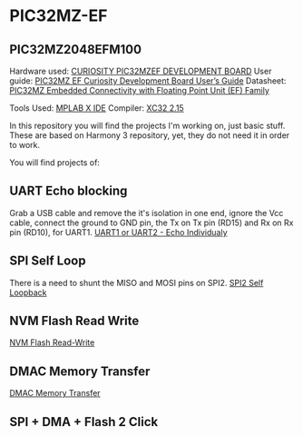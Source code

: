 # PIC32MZ-EF
## PIC32MZ2048EFM100
Hardware used: [CURIOSITY PIC32MZEF DEVELOPMENT BOARD](https://www.microchip.com/en-us/development-tool/DM320104)
User guide: [PIC32MZ EF Curiosity Development Board User’s Guide](https://ww1.microchip.com/downloads/en/DeviceDoc/70005282B.pdf)
Datasheet: [PIC32MZ Embedded Connectivity with Floating Point Unit (EF) Family](https://ww1.microchip.com/downloads/aemDocuments/documents/MCU32/ProductDocuments/DataSheets/PIC32MZ-Embedded-Connectivity-with-Floating-Point-Unit-Family-Data-Sheet-DS60001320H.pdf)

Tools Used: [MPLAB X IDE](https://www.microchip.com/en-us/tools-resources/develop/mplab-x-ide)
Compiler: [XC32 2.15](https://www.microchip.com/en-us/tools-resources/archives/mplab-ecosystem)

In this repository you will find the projects I'm working on, just basic stuff. These are based on Harmony 3 repository, yet, they do not need it in order to work.


You will find projects of:

## UART Echo blocking
Grab a USB cable and remove the it's isolation in one end, ignore the Vcc cable, connect the ground to GND pin, the Tx on Tx pin (RD15) and Rx on Rx pin (RD10), for UART1.
[UART1 or UART2 - Echo Individualy](https://github.com/elfux/PIC32MZ-EF/tree/main/uart_echo_blocking_U1_U2_working)

## SPI Self Loop
There is a need to shunt the MISO and MOSI pins on SPI2.
[SPI2 Self Loopback](https://github.com/elfux/PIC32MZ-EF/tree/main/spi_self_loopback_blocking)

## NVM Flash Read Write
[NVM Flash Read-Write](https://github.com/elfux/PIC32MZ-EF/tree/main/flash_read_write)

## DMAC Memory Transfer
[DMAC Memory Transfer](https://github.com/elfux/PIC32MZ-EF/tree/main/dmac_memor)

## SPI + DMA + Flash 2 Click

